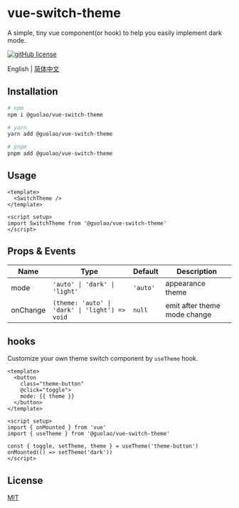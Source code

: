 # vue-switch-theme

A simple, tiny vue component(or hook) to help you easily implement dark mode.

[![gitHub license](https://img.shields.io/badge/license-MIT-blue.svg)](https://github.com/imguolao/vue-switch-theme/blob/main/LICENSE) 

English | [简体中文](./README.zh-CN.md)

## Installation

```sh
# npm
npm i @guolao/vue-switch-theme

# yarn
yarn add @guolao/vue-switch-theme

# pnpm
pnpm add @guolao/vue-switch-theme
```

## Usage

```vue
<template>
  <SwitchTheme />
</template>

<script setup>
import SwitchTheme from '@guolao/vue-switch-theme'
</script>
```

## Props & Events

| Name | Type | Default | Description |
| --- | --- | --- | --- |
| mode | `'auto' \| 'dark' \| 'light'` | `'auto'` | appearance theme |
| onChange | `(theme: 'auto' \| 'dark' \| 'light') => void` | `null` | emit after theme mode change |

## hooks

Customize your own theme switch component by `useTheme` hook.

```vue
<template>
  <button 
    class="theme-button"
    @click="toggle">
    mode: {{ theme }}
  </button>
</template>

<script setup>
import { onMounted } from 'vue'
import { useTheme } from '@guolao/vue-switch-theme'

const { toggle, setTheme, theme } = useTheme('theme-button')
onMounted(() => setTheme('dark'))
</script>
```

## License

[MIT](LICENSE)

